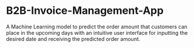 # B2B-Invoice-Management-App
A Machine Learning model to predict the order amount that customers can place in the upcoming days with an intuitive user interface for inputting the desired date and receiving the predicted order amount. 
